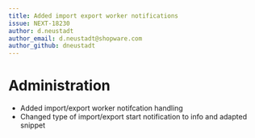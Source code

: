 ```yaml
---
title: Added import export worker notifications
issue: NEXT-18230
author: d.neustadt
author_email: d.neustadt@shopware.com 
author_github: dneustadt
---
```

# Administration
* Added import/export worker notifcation handling
* Changed type of import/export start notification to info and adapted snippet

